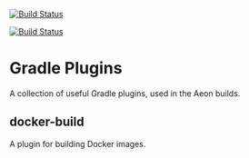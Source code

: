
[![Build Status](https://travis-ci.org/aeon-io/gradle-plugins.svg?branch=master)](https://travis-ci.org/aeon-io/gradle-plugins)

[![Build Status](https://drone.io/github.com/aeon-io/gradle-plugins/status.png)](https://drone.io/github.com/aeon-io/gradle-plugins/latest)

# Gradle Plugins

A collection of useful Gradle plugins, used in the Aeon builds.

## docker-build

A plugin for building Docker images.
